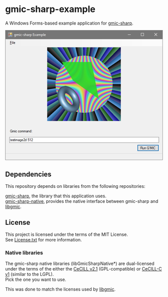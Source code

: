# gmic-sharp-example

A Windows Forms-based example application for [gmic-sharp](https://github.com/0xC0000054/gmic-sharp).

![Example App UI](images/GmicSharpExample.png "Example App UI")

## Dependencies

This repository depends on libraries from the following repositories:

[gmic-sharp](https://github.com/0xC0000054/gmic-sharp), the library that this application uses.   
[gmic-sharp-native](https://github.com/0xC0000054/gmic-sharp-native), provides the native interface between gmic-sharp and [libgmic](https://github.com/dtschump/gmic).

## License

This project is licensed under the terms of the MIT License.   
See [License.txt](License.txt) for more information.

### Native libraries

The gmic-sharp native libraries (libGmicSharpNative*) are dual-licensed under the terms of the either the [CeCILL v2.1](https://cecill.info/licences/Licence_CeCILL_V2.1-en.html) (GPL-compatible) or [CeCILL-C v1](https://cecill.info/licences/Licence_CeCILL-C_V1-en.html) (similar to the LGPL).  
Pick the one you want to use.

This was done to match the licenses used by [libgmic](https://github.com/dtschump/gmic).

